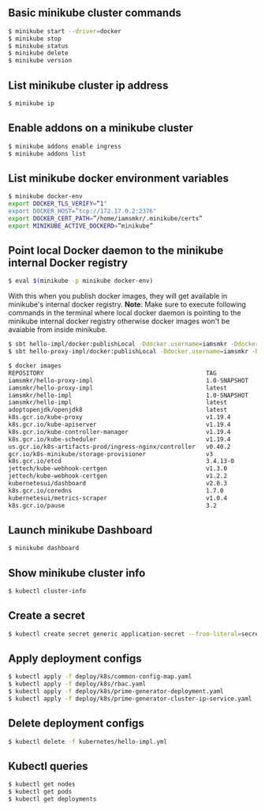 ## Basic minikube cluster commands
```sh
$ minikube start --driver=docker
$ minikube stop
$ minikube status
$ minikube delete
$ minikube version
```

## List minikube cluster ip address
```sh
$ minikube ip
```

## Enable addons on a minikube cluster
```sh
$ minikube addons enable ingress
$ minikube addons list
```

## List minikube docker environment variables
```sh
$ minikube docker-env
export DOCKER_TLS_VERIFY=”1"
export DOCKER_HOST=”tcp://172.17.0.2:2376"
export DOCKER_CERT_PATH=”/home/iamsmkr/.minikube/certs”
export MINIKUBE_ACTIVE_DOCKERD=”minikube”
```

## Point local Docker daemon to the minikube internal Docker registry
```sh
$ eval $(minikube -p minikube docker-env)
```

With this when you publish docker images, they will get available in minikube's internal docker registry. 
**Note**: Make sure to execute following commands in the terminal where local docker daemon is pointing to the minikube internal docker registry otherwise docker images won't be avaiable from inside minikube.

```sh
$ sbt hello-impl/docker:publishLocal -Ddocker.username=iamsmkr -Ddocker.registry=index.docker.io
$ sbt hello-proxy-impl/docker:publishLocal -Ddocker.username=iamsmkr -Ddocker.registry=index.docker.io

$ docker images
REPOSITORY                                              TAG            IMAGE ID       CREATED         SIZE
iamsmkr/hello-proxy-impl                                1.0-SNAPSHOT   bccb68361d4a   3 minutes ago   391MB
iamsmkr/hello-proxy-impl                                latest         bccb68361d4a   3 minutes ago   391MB
iamsmkr/hello-impl                                      1.0-SNAPSHOT   fbcd7084caeb   4 minutes ago   393MB
iamsmkr/hello-impl                                      latest         fbcd7084caeb   4 minutes ago   393MB
adoptopenjdk/openjdk8                                   latest         9805d11af75f   39 hours ago    320MB
k8s.gcr.io/kube-proxy                                   v1.19.4        635b36f4d89f   8 months ago    118MB
k8s.gcr.io/kube-apiserver                               v1.19.4        b15c6247777d   8 months ago    119MB
k8s.gcr.io/kube-controller-manager                      v1.19.4        4830ab618586   8 months ago    111MB
k8s.gcr.io/kube-scheduler                               v1.19.4        14cd22f7abe7   8 months ago    45.7MB
us.gcr.io/k8s-artifacts-prod/ingress-nginx/controller   v0.40.2        4b26fa2d90ae   9 months ago    286MB
gcr.io/k8s-minikube/storage-provisioner                 v3             bad58561c4be   10 months ago   29.7MB
k8s.gcr.io/etcd                                         3.4.13-0       0369cf4303ff   10 months ago   253MB
jettech/kube-webhook-certgen                            v1.3.0         4d4f44df9f90   12 months ago   54.7MB
jettech/kube-webhook-certgen                            v1.2.2         5693ebf5622a   12 months ago   49MB
kubernetesui/dashboard                                  v2.0.3         503bc4b7440b   13 months ago   225MB
k8s.gcr.io/coredns                                      1.7.0          bfe3a36ebd25   13 months ago   45.2MB
kubernetesui/metrics-scraper                            v1.0.4         86262685d9ab   15 months ago   36.9MB
k8s.gcr.io/pause                                        3.2            80d28bedfe5d   17 months ago   683kB
```

## Launch minikube Dashboard
```sh
$ minikube dashboard
```

## Show minikube cluster info
```sh
$ kubectl cluster-info
```

## Create a secret
```sh
$ kubectl create secret generic application-secret --from-literal=secret="$(openssl rand -base64 48)"
```

## Apply deployment configs
```sh
$ kubectl apply -f deploy/k8s/common-config-map.yaml
$ kubectl apply -f deploy/k8s/rbac.yaml
$ kubectl apply -f deploy/k8s/prime-generator-deployment.yaml 
$ kubectl apply -f deploy/k8s/prime-generator-cluster-ip-service.yaml
```

## Delete deployment configs
```sh
$ kubectl delete -f kubernetes/hello-impl.yml
```

## Kubectl queries
```sh
$ kubectl get nodes
$ kubectl get pods
$ kubectl get deployments
```
